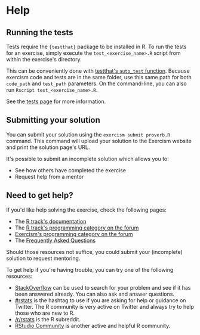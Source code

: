 # Help

## Running the tests

Tests require the `{testthat}` package to be installed in R.
To run the tests for an exercise, simply execute the `test_<exercise_name>.R` script from within the exercise's directory.

This can be conveniently done with [testthat's `auto_test` function](https://testthat.r-lib.org/reference/auto_test.html). Because exercism code and tests are in the same folder, use this same path for both `code_path` and `test_path` parameters. On the command-line, you can also run `Rscript test_<exercise_name>.R`.

See the [tests page](https://exercism.org/docs/tracks/r/tests) for more information.

## Submitting your solution

You can submit your solution using the `exercism submit proverb.R` command.
This command will upload your solution to the Exercism website and print the solution page's URL.

It's possible to submit an incomplete solution which allows you to:

- See how others have completed the exercise
- Request help from a mentor

## Need to get help?

If you'd like help solving the exercise, check the following pages:

- The [R track's documentation](https://exercism.org/docs/tracks/r)
- The [R track's programming category on the forum](https://forum.exercism.org/c/programming/r)
- [Exercism's programming category on the forum](https://forum.exercism.org/c/programming/5)
- The [Frequently Asked Questions](https://exercism.org/docs/using/faqs)

Should those resources not suffice, you could submit your (incomplete) solution to request mentoring.

To get help if you're having trouble, you can try one of the following resources:

- [StackOverflow](https://stackoverflow.com/questions/tagged/r) can be used to search for your problem and see if it has been answered already. You can also ask and answer questions.
- [#rstats](https://twitter.com/search?q=%23rstats) is the hashtag to use if you are asking for help or guidance on Twitter. The R community is very active on Twitter and always try to help those who are new to R.
- [/r/rstats](https://www.reddit.com/r/rstats) is the R subreddit.
- [RStudio Community](https://community.rstudio.com/) is another active and helpful R community.